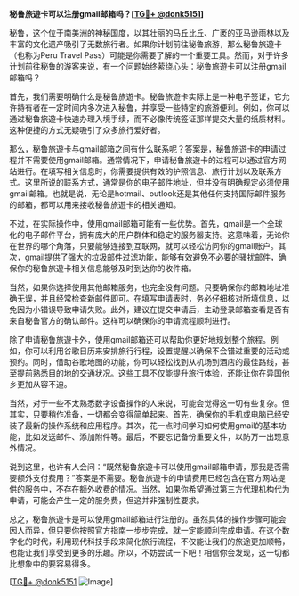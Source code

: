 **秘鲁旅遊卡可以注册gmail邮箱吗？[[TG💪+ @donk5151](https://t.me/s/donk5151)]**

秘鲁，这个位于南美洲的神秘国度，以其壮丽的马丘比丘、广袤的亚马逊雨林以及丰富的文化遗产吸引了无数旅行者。如果你计划前往秘鲁旅游，那么秘鲁旅遊卡（也称为Peru Travel Pass）可能是你需要了解的一个重要工具。然而，对于许多计划前往秘鲁的游客来说，有一个问题始终萦绕心头：秘鲁旅遊卡可以注册gmail邮箱吗？

首先，我们需要明确什么是秘鲁旅遊卡。秘鲁旅遊卡实际上是一种电子签证，它允许持有者在一定时间内多次进入秘鲁，并享受一些特定的旅游便利。例如，你可以通过秘鲁旅遊卡快速办理入境手续，而不必像传统签证那样提交大量的纸质材料。这种便捷的方式无疑吸引了众多旅行爱好者。

那么，秘鲁旅遊卡与gmail邮箱之间有什么联系呢？答案是，秘鲁旅遊卡的申请过程并不需要使用gmail邮箱。通常情况下，申请秘鲁旅遊卡的过程可以通过官方网站进行。在填写相关信息时，你需要提供有效的护照信息、旅行计划以及联系方式。这里所说的联系方式，通常是你的电子邮件地址，但并没有明确规定必须使用gmail邮箱。也就是说，无论是hotmail、outlook还是其他任何支持国际邮件服务的邮箱，都可以用来接收秘鲁旅遊卡的相关通知。

不过，在实际操作中，使用gmail邮箱可能有一些优势。首先，gmail是一个全球化的电子邮件平台，拥有庞大的用户群体和稳定的服务器支持。这意味着，无论你在世界的哪个角落，只要能够连接到互联网，就可以轻松访问你的gmail账户。其次，gmail提供了强大的垃圾邮件过滤功能，能够有效避免不必要的骚扰邮件，确保你的秘鲁旅遊卡相关信息能够及时到达你的收件箱。

当然，如果你选择使用其他邮箱服务，也完全没有问题。只要确保你的邮箱地址准确无误，并且经常检查新邮件即可。在填写申请表时，务必仔细核对所填信息，以免因为小错误导致申请失败。此外，建议在提交申请后，主动登录邮箱查看是否有来自秘鲁官方的确认邮件。这样可以确保你的申请流程顺利进行。

除了申请秘鲁旅遊卡外，使用gmail邮箱还可以帮助你更好地规划整个旅程。例如，你可以利用谷歌日历来安排旅行行程，设置提醒以确保不会错过重要的活动或预约。同时，借助谷歌地图的功能，你可以轻松找到从机场到酒店的最佳路线，甚至提前熟悉目的地的交通状况。这些工具不仅能提升旅行体验，还能让你在异国他乡更加从容不迫。

当然，对于一些不太熟悉数字设备操作的人来说，可能会觉得这一切有些复杂。但其实，只要稍作准备，一切都会变得简单起来。首先，确保你的手机或电脑已经安装了最新的操作系统和应用程序。其次，花一点时间学习如何使用gmail的基本功能，比如发送邮件、添加附件等。最后，不要忘记备份重要文件，以防万一出现意外情况。

说到这里，也许有人会问：“既然秘鲁旅遊卡可以使用gmail邮箱申请，那我是否需要额外支付费用？”答案是不需要。秘鲁旅遊卡的申请费用已经包含在官方网站提供的服务中，不存在额外收费的情况。当然，如果你希望通过第三方代理机构代为申请，可能会产生一定的服务费，但这并非强制性要求。

总之，秘鲁旅遊卡是可以使用gmail邮箱进行注册的。虽然具体的操作步骤可能会因人而异，但只要你按照官方指南一步步完成，就一定能顺利完成申请。在这个数字化的时代，利用现代科技手段来简化旅行流程，不仅能让我们的旅途更加顺畅，也能让我们享受到更多的乐趣。所以，不妨尝试一下吧！相信你会发现，这一切都比想象中的要容易得多。

[[TG💪+ @donk5151](https://t.me/s/donk5151) ![Image](https://i.postimg.cc/rwNCRYN7/Snipaste-2025-04-30-17-27-05.png)]